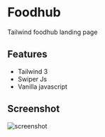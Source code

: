# Foodhub
Tailwind foodhub landing page

## Features

- Tailwind 3
- Swiper Js
- Vanilla javascript

## Screenshot

![screenshot](https://github.com/user-attachments/assets/0e696238-66af-4866-8383-a774c0660890)
